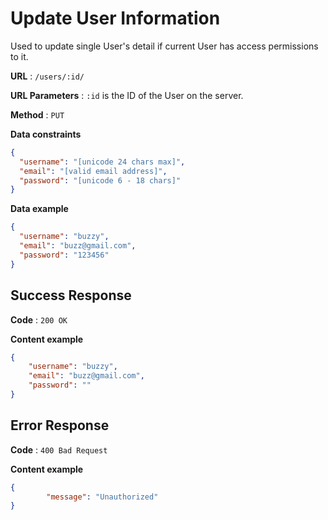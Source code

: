 # Update User Information

Used to update single User's detail if current User has access permissions to it.

**URL** : `/users/:id/`

**URL Parameters** : `:id` is the ID of the User on the server.

**Method** : `PUT`

**Data constraints**

```json
{
  "username": "[unicode 24 chars max]",
  "email": "[valid email address]",
  "password": "[unicode 6 - 18 chars]"
}
```

**Data example**

```json
{
  "username": "buzzy",
  "email": "buzz@gmail.com",
  "password": "123456"
}
```



## Success Response

**Code** : `200 OK`

**Content example**

```json
{
    "username": "buzzy",
    "email": "buzz@gmail.com",
    "password": ""
}
```



## Error Response

**Code** : `400 Bad Request`

**Content example**

```json
{
		"message": "Unauthorized"
}
```